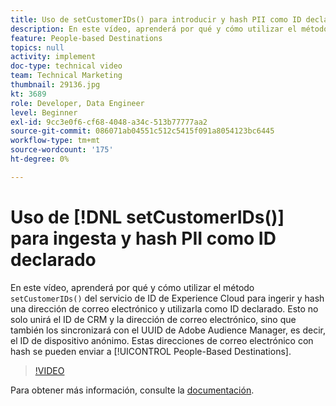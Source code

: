 ```yaml
---
title: Uso de setCustomerIDs() para introducir y hash PII como ID declarado
description: En este vídeo, aprenderá por qué y cómo utilizar el método setCustomerIDs() del servicio de ID de Experience Cloud para introducir y hash una dirección de correo electrónico y utilizarla como ID declarado. Esto no solo unirá el ID de CRM y la dirección de correo electrónico, sino que también los sincronizará con el UUID de Adobe Audience Manager, es decir, el ID de dispositivo anónimo. Estas direcciones de correo electrónico con hash se pueden enviar a destinos basados en personas.
feature: People-based Destinations
topics: null
activity: implement
doc-type: technical video
team: Technical Marketing
thumbnail: 29136.jpg
kt: 3689
role: Developer, Data Engineer
level: Beginner
exl-id: 9cc3e0f6-cf68-4048-a34c-513b77777aa2
source-git-commit: 086071ab04551c512c5415f091a8054123bc6445
workflow-type: tm+mt
source-wordcount: '175'
ht-degree: 0%

---
```


# Uso de [!DNL setCustomerIDs()] para ingesta y hash PII como ID declarado

En este vídeo, aprenderá por qué y cómo utilizar el método `setCustomerIDs()` del servicio de ID de Experience Cloud para ingerir y hash una dirección de correo electrónico y utilizarla como ID declarado. Esto no solo unirá el ID de CRM y la dirección de correo electrónico, sino que también los sincronizará con el UUID de Adobe Audience Manager, es decir, el ID de dispositivo anónimo. Estas direcciones de correo electrónico con hash se pueden enviar a [!UICONTROL People-Based Destinations].

>[!VIDEO](https://video.tv.adobe.com/v/29136/?quality=12)

Para obtener más información, consulte la [documentación](https://experienceleague.adobe.com/docs/id-service/using/reference/hashing-support.html).
